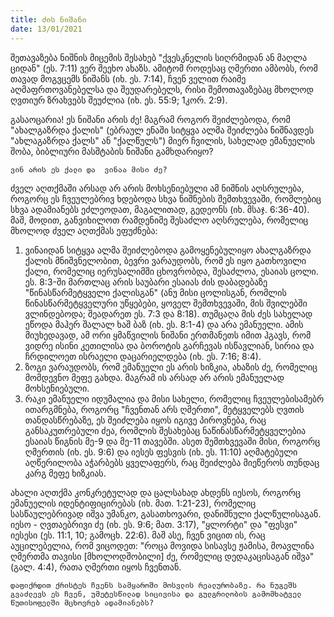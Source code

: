 ```yaml
---
title: ძის ნიშანი 
date: 13/01/2021
---
```


შეთავაზება ნიშნის მიცემის შესახებ "ქვესკნელის სიღრმიდან ან მაღლა ციდან" (ეს. 7:11) ვერ  შეეხო ახაზს. ამიტომ როდესაც ღმერთი ამბობს, რომ თავად მოგვცემს  ნიშანს (იხ. ეს. 7:14), ჩვენ ველით რაიმე აღმაფრთოვანებელსა და შეუდარებელს, რისი შემოთავაზებაც მხოლოდ ღვთიურ ზრახვებს შეუძლია (იხ. ეს. 55:9; 1კორ. 2:9).

გასაოცარია! ეს ნიშანი არის ძე! მაგრამ როგორ შეიძლებოდა, რომ "ახალგაზრდა ქალის" (ებრაულ ენაში სიტყვა ალმა შეიძლება ნიშნავდეს "ახლაგაზრდა ქალს" ან "ქალწულს") მიერ ჩვილის, სახელად ემანუელის შობა, ბიბლიური მასშტაბის ნიშანი გამხდარიყო? 

`ვინ არის ეს ქალი და  ვინაა მისი ძე?`

ძველ აღთქმაში არსად არ არის მოხსენიებული ამ ნიშნის აღსრულება, როგორც ეს ჩვეულებრივ ხდებოდა სხვა ნიშნების შემთხვევაში, რომლებიც სხვა ადამიანებს ეძლეოდათ, მაგალითად, გედეონს (იხ. მსაჯ. 6:36-40). მაშ, მოდით, განვიხილოთ რამდენიმე შესაძლო აღსრულება, რომელიც მხოლოდ ძველ აღთქმას ეფუძნება:

1. ვინაიდან სიტყვა ალმა შეიძლებოდა გამოყენებულიყო ახალგაზრდა ქალის მნიშვნელობით, ბევრი ვარაუდობს, რომ ეს იყო გათხოვილი ქალი, რომელიც იერუსალიმში ცხოვრობდა, შესაძლოა, ესაიას ცოლი. ეს. 8:3-ში მართლაც არის საუბარი ესაიას ძის დაბადებაზე "წინასწარმეტყველი ქალისგან" (ანუ მისი ცოლისგან, რომლის წინასწარმეტყველური უწყებები, ყოველ შემთხვევაში, მის შვილებში ვლინდებოდა; შეადარეთ ეს. 7:3 და 8:18). თუმცაღა მის ძეს სახელად ეწოდა მაჰერ შალალ ხაშ ბაზ (იხ. ეს. 8:1-4) და არა ემანუელი. ამის მიუხედავად, ამ ორი ყმაწვილის ნიშანი ერთმანეთს იმით ჰგავს, რომ ვიდრე ისინი კეთილისა და ბოროტის გარჩევას ისწავლიან, სირია და ჩრდილოეთ ისრაელი დაცარიელდება (იხ. ეს. 7:16; 8:4). 
2. ზოგი ვარაუდობს, რომ ემანუელი ეს არის ხიზკია, ახაზის ძე, რომელიც მომდევნო მეფე გახდა. მაგრამ ის არსად არ არის ემანუელად მოხსენიებული.
3. რაკი ემანუელი იდუმალია და მისი სახელი, რომელიც ჩვეულებისამებრ  ითარგმნება, როგორც "ჩვენთან არს ღმერთი", მეტყველებს ღვთის თანდასწრებაზე, ეს შეიძლება იყოს იგივე პიროვნება, რაც განსაკუთრებული ძეა, რომლის შესახებაც ნაწინასწარმეტყველებია ესაიას წიგნის მე-9 და მე-11 თავებში. ასეთ შემთხვევაში მისი, როგორც ღმერთის (იხ. ეს. 9:6) და იესეს ფესვის (იხ. ეს. 11:10) აღმატებული აღწერილობა აჭარბებს ყველაფერს, რაც შეიძლება მიეწეროს თუნდაც კარგ მეფე ხიზკიას.

ახალი აღთქმა კონკრეტულად და ცალსახად ახდენს იესოს, როგორც ემანუელის  იდენტიფიცირებას (იხ. მათ. 1:21-23), რომელიც სასწაულებრივად იშვა უმანკო, გასათხოვარი, დანიშნული ქალწულისაგან. იესო - ღვთაებრივი ძე (იხ. ეს. 9:6; მათ. 3:17), "ყლორტი" და "ფესვი" იესესი (ეს. 11:1, 10; გამოცხ. 22:6). მაშ ასე, ჩვენ ვიცით ის, რაც აუცილებელია, რომ ვიცოდეთ: "როცა მოვიდა სისავსე ჟამისა, მოავლინა ღმერთმა თავისი [მხოლოდშობილი] ძე, რომელიც დედაკაცისაგან იშვა" (გალ. 4:4), რათა ღმერთი იყოს ჩვენთან. 

`დაფიქრდით ქრისტეს ჩვენს სამყაროში მოსვლის რეალურობაზე. რა ნუგეშს გვაძლევს ეს ჩვენ, უმეტესწილად სიცივისა და გულგრილობის გამომხატველ წუთისოფელში მცხოვრებ ადამიანებს?`